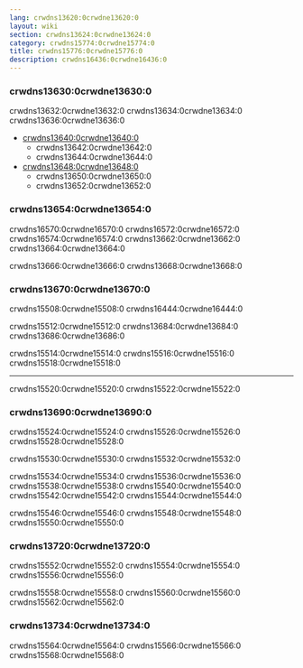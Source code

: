 ```yaml
---
lang: crwdns13620:0crwdne13620:0
layout: wiki
section: crwdns13624:0crwdne13624:0
category: crwdns15774:0crwdne15774:0
title: crwdns15776:0crwdne15776:0
description: crwdns16436:0crwdne16436:0
---
```


### crwdns13630:0crwdne13630:0
crwdns13632:0crwdne13632:0 crwdns13634:0crwdne13634:0 crwdns13636:0crwdne13636:0

- [crwdns13640:0crwdne13640:0](crwdns13638:0crwdne13638:0)
  - crwdns13642:0crwdne13642:0
  - crwdns13644:0crwdne13644:0
- [crwdns13648:0crwdne13648:0](crwdns13646:0crwdne13646:0)
  - crwdns13650:0crwdne13650:0
  - crwdns13652:0crwdne13652:0

### crwdns13654:0crwdne13654:0
crwdns16570:0crwdne16570:0 crwdns16572:0crwdne16572:0 crwdns16574:0crwdne16574:0 crwdns13662:0crwdne13662:0 crwdns13664:0crwdne13664:0

crwdns13666:0crwdne13666:0 crwdns13668:0crwdne13668:0

### crwdns13670:0crwdne13670:0
crwdns15508:0crwdne15508:0 crwdns16444:0crwdne16444:0

crwdns15512:0crwdne15512:0 crwdns13684:0crwdne13684:0 crwdns13686:0crwdne13686:0

crwdns15514:0crwdne15514:0 crwdns15516:0crwdne15516:0 crwdns15518:0crwdne15518:0

-----

crwdns15520:0crwdne15520:0 crwdns15522:0crwdne15522:0

### crwdns13690:0crwdne13690:0
crwdns15524:0crwdne15524:0 crwdns15526:0crwdne15526:0 crwdns15528:0crwdne15528:0

crwdns15530:0crwdne15530:0 crwdns15532:0crwdne15532:0

crwdns15534:0crwdne15534:0 crwdns15536:0crwdne15536:0 crwdns15538:0crwdne15538:0 crwdns15540:0crwdne15540:0 crwdns15542:0crwdne15542:0 crwdns15544:0crwdne15544:0

crwdns15546:0crwdne15546:0 crwdns15548:0crwdne15548:0 crwdns15550:0crwdne15550:0

### crwdns13720:0crwdne13720:0
crwdns15552:0crwdne15552:0 crwdns15554:0crwdne15554:0 crwdns15556:0crwdne15556:0

crwdns15558:0crwdne15558:0 crwdns15560:0crwdne15560:0 crwdns15562:0crwdne15562:0

### crwdns13734:0crwdne13734:0
crwdns15564:0crwdne15564:0 crwdns15566:0crwdne15566:0 crwdns15568:0crwdne15568:0

